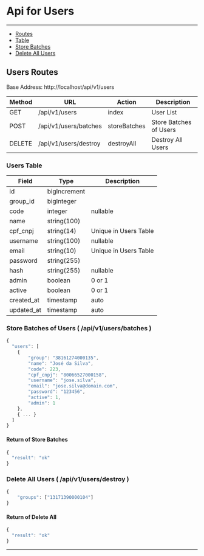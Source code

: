# Api for Users

---

-   [Routes](#users-routes)
-   [Table](#users-table)
-   [Store Batches](#users-batches)
-   [Delete All Users](#users-destroy)

<a name="groups-routes"></a>

## Users Routes

Base Address: http://localhost/api/v1/users

| Method | URL                   | Action       | Description            |
| ------ | --------------------- | ------------ | ---------------------- |
| GET    | /api/v1/users         | index        | User List              |
| POST   | /api/v1/users/batches | storeBatches | Store Batches of Users |
| DELETE | /api/v1/users/destroy | destroyAll   | Destroy All Users      |

<a name="users-table"></a>

### Users Table

| Field      | Type         | Description           |
| ---------- | ------------ | --------------------- |
| id         | bigIncrement |                       |
| group_id   | bigInteger   |                       |
| code       | integer      | nullable              |
| name       | string(100)  |                       |
| cpf_cnpj   | string(14)   | Unique in Users Table |
| username   | string(100)  | nullable              |
| email      | string(10)   | Unique in Users Table |
| password   | string(255)  |                       |
| hash       | string(255)  | nullable              |
| admin      | boolean      | 0 or 1                |
| active     | boolean      | 0 or 1                |
| created_at | timestamp    | auto                  |
| updated_at | timestamp    | auto                  |

<a name="users-batches"></a>

### Store Batches of Users ( /api/v1/users/batches )

```javascript
{
  "users": [
    {
        "group": "38161274000135",
        "name": "José da Silva",
        "code": 223,
        "cpf_cnpj": "80066527000158",
        "username": "jose.silva",
        "email": "jose.silva@domain.com",
        "password": "123456",
        "active": 1,
        "admin": 1
    },
    { ... }
  ]
}

```

#### Return of Store Batches

```javascript
{
  "result": "ok"
}
```

<a name="users-destroy"></a>

### Delete All Users ( /api/v1/users/destroy )

```javascript
{
	"groups": ["13171390000104"]
}
```

#### Return of Delete All

```javascript
{
  "result": "ok"
}
```

---
